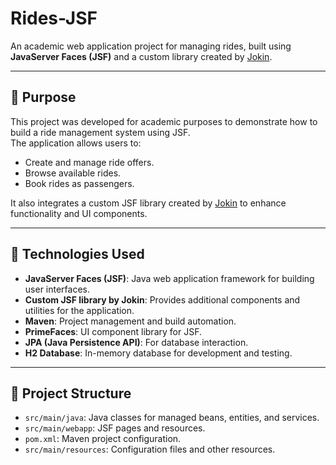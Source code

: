 # Rides-JSF

An academic web application project for managing rides, built using **JavaServer Faces (JSF)** and a custom library created by [Jokin](https://github.com/jononekin).

---

## 🚗 Purpose

This project was developed for academic purposes to demonstrate how to build a ride management system using JSF.  
The application allows users to:

- Create and manage ride offers.
- Browse available rides.
- Book rides as passengers.

It also integrates a custom JSF library created by [Jokin](https://github.com/jononekin) to enhance functionality and UI components.

---

## 🧱 Technologies Used

- **JavaServer Faces (JSF)**: Java web application framework for building user interfaces.  
- **Custom JSF library by Jokin**: Provides additional components and utilities for the application.  
- **Maven**: Project management and build automation.  
- **PrimeFaces**: UI component library for JSF.  
- **JPA (Java Persistence API)**: For database interaction.  
- **H2 Database**: In-memory database for development and testing.

---

## 📂 Project Structure

- `src/main/java`: Java classes for managed beans, entities, and services.  
- `src/main/webapp`: JSF pages and resources.  
- `pom.xml`: Maven project configuration.  
- `src/main/resources`: Configuration files and other resources.
